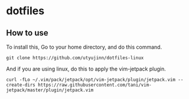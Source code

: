 # dotfiles

## How to use
To install this, Go to your home directory, and do this command.
```
git clone https://github.com/utyujinn/dotfiles-linux
```

And if you are using linux, do this to apply the vim-jetpack plugin.

```
curl -fLo ~/.vim/pack/jetpack/opt/vim-jetpack/plugin/jetpack.vim --create-dirs https://raw.githubusercontent.com/tani/vim-jetpack/master/plugin/jetpack.vim
```

